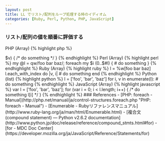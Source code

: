 ```yaml
---
layout: post
title: LL でリスト/配列をループ処理する時のイディオム
categories: [Ruby, Perl, Python, PHP, JavaScript]
---
```


### リスト/配列の値を順番に評価する

PHP (Array)
{% highlight php %}
<?php
$l = array('foo', 'bar', 'baz');
foreach ($l as $v) {
    /* do something */
}
{% endhighlight %}

Perl (Array)
{% highlight perl %}
my @l = qw/foo bar baz/;
foreach my $v (@l) {
    # do something
}
{% endhighlight %}

Ruby (Array)
{% highlight ruby %}
l = %w[foo bar baz]
l.each do |v|
  # do something
end
{% endhighlight %}

Python (list)
{% highlight python %}
l = ['foo', 'bar', 'baz']
for v in l:
    # do something
{% endhighlight %}

JavaScript (Array)
{% highlight javascript %}
var l = ['foo', 'bar', 'baz'];
for (var i = 0; i < l.length; i++) {
    /* do something */
}
{% endhighlight %}

### リスト/配列のインデックスと値を順番に評価する

PHP (Array)
{% highlight php %}
<?php
$l = array('foo', 'bar', 'baz');
foreach ($l as $i => $v) {
    /* do something */
}
{% endhighlight %}

Perl (Array)
{% highlight perl %}
my @l = qw/foo bar baz/;
foreach my $i (0..$#l) {
    # do something
}
{% endhighlight %}

Ruby (Array)
{% highlight ruby %}
l = %w[foo bar baz]
l.each_with_index do |v, i|
  # do something
end
{% endhighlight %}

Python (list)
{% highlight python %}
l = ['foo', 'bar', 'baz']
for i, v in enumerate(l):
    # do something
{% endhighlight %}

JavaScript (Array)
{% highlight javascript %}
var l = ['foo', 'bar', 'baz'];
for (var i = 0; i < l.length; i++) {
    /* do something l[i] */
}
{% endhighlight %}


### References

- [PHP: foreach - Manual](http://php.net/manual/ja/control-structures.foreach.php "PHP: foreach - Manual")
- [Enumerable - Rubyリファレンスマニュアル](http://www.ruby-lang.org/ja/man/html/Enumerable.html)
- [複合文 (compound statement) — Python v2.6.2 documentation](http://www.python.jp/doc/release/reference/compound_stmts.html#for)
- [for - MDC Doc Center](https://developer.mozilla.org/ja/JavaScript/Reference/Statements/for)
